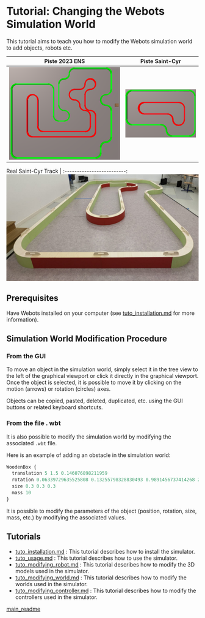 # Tutorial: Changing the Webots Simulation World

This tutorial aims to teach you how to modify the Webots simulation world to add objects, robots etc.

Piste 2023 ENS | Piste Saint-Cyr
:-------------------------:|:-------------------------:
![](Piste_2023_ENS.png)      |![](Piste_StCyr.png)


Real Saint-Cyr Track |
:-------------------------:
![](../../documentation/pictures/st_cyr_track.jpg)


## Prerequisites

Have Webots installed on your computer (see [tuto_installation.md](tuto_installation.md) for more information).

## Simulation World Modification Procedure

### From the GUI

To move an object in the simulation world, simply select it in the tree view to the left of the graphical viewport or click it directly in the graphical viewport. Once the object is selected, it is possible to move it by clicking on the motion (arrows) or rotation (circles) axes.

Objects can be copied, pasted, deleted, duplicated, etc. using the GUI buttons or related keyboard shortcuts.

### From the file . wbt

It is also possible to modify the simulation world by modifying the associated ```.wbt``` file.

Here is an example of adding an obstacle in the simulation world:

```proto
WoodenBox {
  translation 5 1.5 0.146076898211959
  rotation 0.06339729635525808 0.13255798328830493 0.9891456737414268 2.630091579783722e-16
  size 0.3 0.3 0.3
  mass 10
}
```

It is possible to modify the parameters of the object (position, rotation, size, mass, etc.) by modifying the associated values.


## Tutorials

- [tuto_installation.md](tutorials/tuto_installation.md) : This tutorial describes how to install the simulator.
- [tuto_usage.md](tutorials/tuto_usage.md) : This tutorial describes how to use the simulator.
- [tuto_modifying_robot.md](tutorials/tuto_modifying_robot.md) : This tutorial describes how to modify the 3D models used in the simulator.
- [tuto_modifying_world.md](tutorials/tuto_modifying_world.md) : This tutorial describes how to modify the worlds used in the simulator.
- [tuto_modifying_controller.md](tutorials/tuto_modifying_controller.md) : This tutorial describes how to modify the controllers used in the simulator.

[main_readme](../README.md)